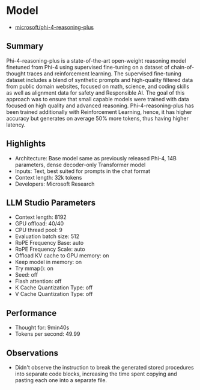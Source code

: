 # Model

- [microsoft/phi-4-reasoning-plus](https://huggingface.co/microsoft/Phi-4-reasoning-plus)

## Summary

Phi-4-reasoning-plus is a state-of-the-art open-weight reasoning model finetuned from Phi-4 using supervised fine-tuning on a dataset of chain-of-thought traces and reinforcement learning. The supervised fine-tuning dataset includes a blend of synthetic prompts and high-quality filtered data from public domain websites, focused on math, science, and coding skills as well as alignment data for safety and Responsible AI. The goal of this approach was to ensure that small capable models were trained with data focused on high quality and advanced reasoning. Phi-4-reasoning-plus has been trained additionally with Reinforcement Learning, hence, it has higher accuracy but generates on average 50% more tokens, thus having higher latency.

## Highlights

- Architecture: Base model same as previously released Phi-4, 14B parameters, dense decoder-only Transformer model
- Inputs: Text, best suited for prompts in the chat format
- Context length: 32k tokens
- Developers: Microsoft Research

## LLM Studio Parameters

- Context length: 8192
- GPU offload: 40/40
- CPU thread pool: 9
- Evaluation batch size: 512
- RoPE Frequency Base: auto
- RoPE Frequency Scale: auto
- Offload KV cache to GPU memory: on
- Keep model in memory: on
- Try mmap(): on
- Seed: off
- Flash attention: off
- K Cache Quantization Type: off
- V Cache Quantization Type: off

## Performance

- Thought for: 9min40s
- Tokens per second: 49.99

## Observations

- Didn't observe the instruction to break the generated stored procedures into separate code blocks, increasing the time spent copying and pasting each one into a separate file.
